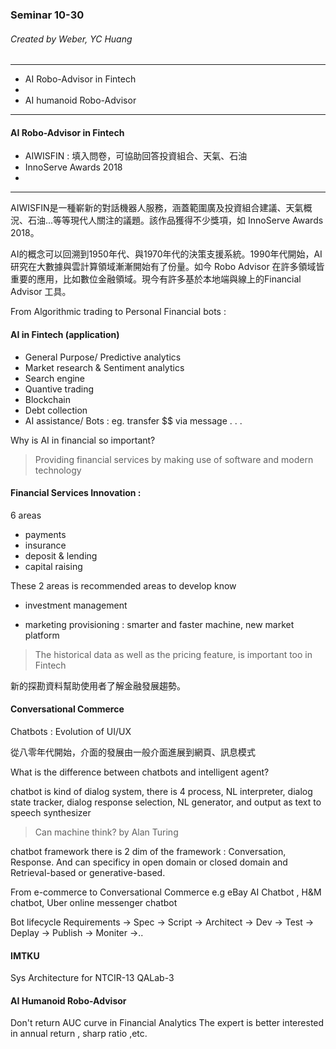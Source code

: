 ### Seminar 10-30

###### Created by Weber, YC Huang

___

+ AI Robo-Advisor in Fintech
+ 
+ AI humanoid Robo-Advisor

___

#### AI Robo-Advisor in Fintech
+ AIWISFIN : 填入問卷，可協助回答投資組合、天氣、石油
+ InnoServe Awards 2018
+ 

___

AIWISFIN是一種嶄新的對話機器人服務，涵蓋範圍廣及投資組合建議、天氣概況、石油...等等現代人關注的議題。該作品獲得不少獎項，如 InnoServe Awards 2018。

AI的概念可以回溯到1950年代、與1970年代的決策支援系統。1990年代開始，AI研究在大數據與雲計算領域漸漸開始有了份量。如今 Robo Advisor 在許多領域皆重要的應用，比如數位金融領域。現今有許多基於本地端與線上的Financial Advisor 工具。

From Algorithmic trading to Personal Financial bots : 

#### AI in Fintech (application)

+ General Purpose/ Predictive analytics
+ Market research & Sentiment analytics
+ Search engine
+ Quantive trading
+ Blockchain
+ Debt collection
+ AI assistance/ Bots : eg. transfer $$ via message
.
.
.

Why is AI in financial so important?

> Providing financial services by making use of software and modern technology

#### Financial Services Innovation : 

6 areas

+ payments
+ insurance
+ deposit & lending
+ capital raising

These 2 areas is recommended areas to develop know 

+ investment management

+ marketing provisioning : smarter and faster machine, new market platform



> The historical data as well as the pricing feature, is important too in Fintech 

新的探勘資料幫助使用者了解金融發展趨勢。

#### Conversational Commerce

Chatbots : Evolution of UI/UX

從八零年代開始，介面的發展由一般介面進展到網頁、訊息模式

What is the difference between chatbots and intelligent agent?

chatbot is kind of dialog system, there is 4 process, NL interpreter, dialog state tracker, dialog response selection, NL generator, and output as text to speech synthesizer

> Can machine think? by Alan Turing

chatbot framework
there is 2 dim of the framework : Conversation, Response.
And can specificy in open domain or closed domain and Retrieval-based or generative-based.

From e-commerce to Conversational Commerce
e.g eBay AI Chatbot , H&M chatbot, Uber online messenger chatbot

Bot lifecycle
Requirements -> Spec -> Script -> Architect -> Dev -> Test -> Deplay -> Publish -> Moniter ->..



#### IMTKU
Sys Architecture for NTCIR-13 QALab-3
#### AI Humanoid Robo-Advisor
Don't return AUC curve in Financial Analytics
The expert is better interested in annual return , sharp ratio ,etc.



